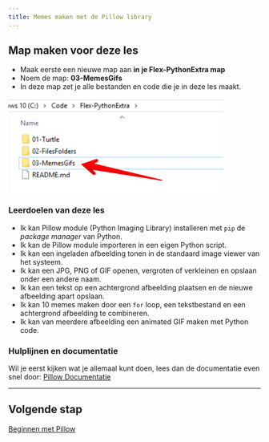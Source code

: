 ```yaml
---
title: Memes maken met de Pillow library
---
```


## Map maken voor deze les
* Maak eerste een nieuwe map aan **in je Flex-PythonExtra map**
* Noem de map: **03-MemesGifs**
* In deze map zet je alle bestanden en code die je in deze les maakt.

![](new-folder.png)


### Leerdoelen van deze les
* Ik kan Pillow module (Python Imaging Library) installeren met `pip` de *package manager* van Python.
* Ik kan de Pillow module importeren in een eigen Python script.
* Ik kan een ingeladen afbeelding tonen in de standaard image viewer van het systeem.
* Ik kan een JPG, PNG of GIF openen, vergroten of verkleinen en opslaan onder een andere naam.
* Ik kan een tekst op een achtergrond afbeelding plaatsen en de nieuwe afbeelding apart opslaan.
* Ik kan 10 memes maken door een `for` loop, een tekstbestand en een achtergrond afbeelding te combineren.
* Ik kan van meerdere afbeelding een animated GIF maken met Python code.


### Hulplijnen en documentatie
Wil je eerst kijken wat je allemaal kunt doen, lees dan de documentatie even snel door:
[Pillow Documentatie](https://pillow.readthedocs.io/en/stable/handbook/tutorial.html)

---

## Volgende stap
[Beginnen met Pillow](01-install-pillow)


